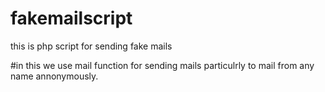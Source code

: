 # fakemailscript
this is php script for sending fake mails
 
 
 #in this we use mail function for sending mails particulrly to mail from any name annonymously.
 
 
